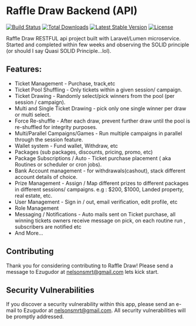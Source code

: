 # Raffle Draw Backend (API)

[![Build Status](https://travis-ci.org/laravel/lumen-framework.svg)](https://travis-ci.org/laravel/lumen-framework)
[![Total Downloads](https://poser.pugx.org/laravel/lumen-framework/d/total.svg)](https://packagist.org/packages/laravel/lumen-framework)
[![Latest Stable Version](https://poser.pugx.org/laravel/lumen-framework/v/stable.svg)](https://packagist.org/packages/laravel/lumen-framework)
[![License](https://poser.pugx.org/laravel/lumen-framework/license.svg)](https://packagist.org/packages/laravel/lumen-framework)

Raffle Draw RESTFUL api project built with Laravel/Lumen microservice. Started and completed within few weeks and observing the SOLID principle (or should I say Quasi SOLID Principle...lol).

## Features:
- Ticket Management - Purchase, track,etc
- Ticket Pool Shuffling - Only tickets within a given session/ campaign.
- Ticket Drawing - Randomly select/pick winners from the pool (per session / campaign).
- Multi and Single Ticket Drawing - pick only one single winner per draw or multi select.
- Force Re-shuffle -  After each draw, prevent further draw until the pool is re-shuffled for integrity purposes.
- Multi/Parallel Campaigns/Games - Run multiple campaigns in parallel through the session feature.
- Wallet system - Fund wallet, Withdraw, etc
- Packages (sub packages, discounts, pricing, promo, etc)
- Package Subscriptions / Auto - Ticket purchase placement  ( aka Routines or scheduler or cron jobs).
- Bank Account management - for withdrawals(cashout), stack different account details of choice.
- Prize Management - Assign / Map different prizes to different packages in different sessions/ campaigns. e.g : $200, $1000, Landed property, real estate, etc.
- User Management - Sign in / out, email verification, edit profile, etc
- Role Management
- Messaging / Notifications - Auto mails sent on Ticket purchase, all winning tickets owners receive message on pick, on each routine run , subscribers are notified etc
- And More...

## Contributing

Thank you for considering contributing to Raffle Draw! Please send a message to Ezugudor at nelsonsmrt@gmail.com lets kick start.

## Security Vulnerabilities

If you discover a security vulnerability within this app, please send an e-mail to Ezugudor at nelsonsmrt@gmail.com. All security vulnerabilities will be promptly addressed.

